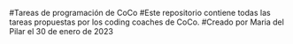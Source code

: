 #Tareas de programación de CoCo
#Este repositorio contiene todas las tareas propuestas por los coding coaches de CoCo.
#Creado por Maria del Pilar el 30 de enero de 2023
